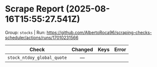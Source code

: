 # Scrape Report (2025-08-16T15:55:27.541Z)

Group: `stocks`  |  Run: https://github.com/AlbertoRoca96/scraping-checks-scheduler/actions/runs/17010231566

| Check | Changed | Keys | Error |
|---|:---:|:--|:--|
| `stock_ntdoy_global_quote` | — |  |  |
